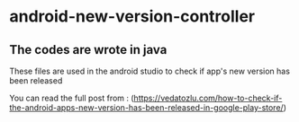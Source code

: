# android-new-version-controller
## The codes are wrote in java

These files are used in the android studio to check if app's new version has been released

You can read the full post from : (https://vedatozlu.com/how-to-check-if-the-android-apps-new-version-has-been-released-in-google-play-store/)
